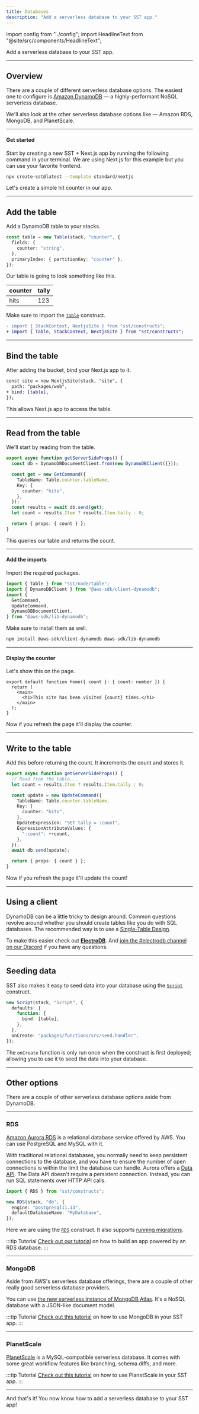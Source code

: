 ```yaml
---
title: Databases
description: "Add a serverless database to your SST app."
---
```


import config from "../config";
import HeadlineText from "@site/src/components/HeadlineText";

<HeadlineText>

Add a serverless database to your SST app.

</HeadlineText>

---

## Overview

There are a couple of different serverless database options. The easiest one to configure is [Amazon DynamoDB](https://aws.amazon.com/dynamodb/) — a highly-performant NoSQL serverless database.

We'll also look at the other serverless database options like — Amazon RDS, MongoDB, and PlanetScale.

---

#### Get started

Start by creating a new SST + Next.js app by running the following command in your terminal. We are using Next.js for this example but you can use your favorite frontend.

```bash
npx create-sst@latest --template standard/nextjs
```

Let's create a simple hit counter in our app.

---

## Add the table

Add a DynamoDB table to your stacks.

```ts title="stacks/Default.ts"
const table = new Table(stack, "counter", {
  fields: {
    counter: "string",
  },
  primaryIndex: { partitionKey: "counter" },
});
```

Our table is going to look something like this.

| counter | tally |
| ------- | ----- |
| hits    | 123   |

Make sure to import the [`Table`](constructs/Table.md) construct.

```diff title="stacks/Default.ts"
- import { StackContext, NextjsSite } from "sst/constructs";
+ import { Table, StackContext, NextjsSite } from "sst/constructs";
```

---

## Bind the table

After adding the bucket, bind your Next.js app to it.

```diff title="stacks/Default.ts"
const site = new NextjsSite(stack, "site", {
  path: "packages/web",
+ bind: [table],
});
```

This allows Next.js app to access the table.

---

## Read from the table

We'll start by reading from the table.

```ts title="functions/web/pages/index.ts" {5}
export async function getServerSideProps() {
  const db = DynamoDBDocumentClient.from(new DynamoDBClient({}));

  const get = new GetCommand({
    TableName: Table.counter.tableName,
    Key: {
      counter: "hits",
    },
  });
  const results = await db.send(get);
  let count = results.Item ? results.Item.tally : 0;

  return { props: { count } };
}
```

This queries our table and returns the count.

---

#### Add the imports

Import the required packages.

```ts title="functions/web/pages/index.ts"
import { Table } from "sst/node/table";
import { DynamoDBClient } from "@aws-sdk/client-dynamodb";
import {
  GetCommand,
  UpdateCommand,
  DynamoDBDocumentClient,
} from "@aws-sdk/lib-dynamodb";
```

Make sure to install them as well.

```bash
npm install @aws-sdk/client-dynamodb @aws-sdk/lib-dynamodb
```

---

#### Display the counter

Let's show this on the page.

```tsx title="functions/web/pages/index.tsx"
export default function Home({ count }: { count: number }) {
  return (
    <main>
      <h1>This site has been visited {count} times.</h1>
    </main>
  );
}
```

Now if you refresh the page it'll display the counter.

---

## Write to the table

Add this before returning the count. It increments the count and stores it.

```ts title="functions/web/pages/index.ts"
export async function getServerSideProps() {
  // Read from the table...
  let count = results.Item ? results.Item.tally : 0;

  const update = new UpdateCommand({
    TableName: Table.counter.tableName,
    Key: {
      counter: "hits",
    },
    UpdateExpression: "SET tally = :count",
    ExpressionAttributeValues: {
      ":count": ++count,
    },
  });
  await db.send(update);

  return { props: { count } };
}
```

Now if you refresh the page it'll update the count!

---

## Using a client

DynamoDB can be a little tricky to design around. Common questions revolve around whether you should create tables like you do with SQL databases. The recommended way is to use a [Single-Table Design](https://www.alexdebrie.com/posts/dynamodb-single-table/).

To make this easier check out [**ElectroDB**](https://electrodb.dev/en/core-concepts/introduction/). And <a href={config.discord}>join the #electrodb channel on our Discord</a> if you have any questions.

---

## Seeding data

SST also makes it easy to seed data into your database using the [`Script`](constructs/Script.md) construct.

```ts title="stacks/Default.ts"
new Script(stack, "Script", {
  defaults: {
    function: {
      bind: [table],
    },
  },
  onCreate: "packages/functions/src/seed.handler",
});
```

The `onCreate` function is only run once when the construct is first deployed; allowing you to use it to seed the data into your database.

---

## Other options

There are a couple of other serverless database options aside from DynamoDB.

---

### RDS

[Amazon Aurora RDS](https://docs.aws.amazon.com/AmazonRDS/latest/AuroraUserGuide/CHAP_AuroraOverview.html) is a relational database service offered by AWS. You can use PostgreSQL and MySQL with it.

With traditional relational databases, you normally need to keep persistent connections to the database, and you have to ensure the number of open connections is within the limit the database can handle. Aurora offers a [Data API](https://docs.aws.amazon.com/AmazonRDS/latest/AuroraUserGuide/data-api.html). The Data API doesn't require a persistent connection. Instead, you can run SQL statements over HTTP API calls.

```ts
import { RDS } from "sst/constructs";

new RDS(stack, "db", {
  engine: "postgresql11.13",
  defaultDatabaseName: "MyDatabase",
});
```

Here we are using the [`RDS`](constructs/RDS.md) construct. It also supports [running migrations](constructs/RDS.md#migrations).

:::tip Tutorial
[Check out our tutorial](learn/index.md) on how to build an app powered by an RDS database.
:::

---

### MongoDB

Aside from AWS's serverless database offerings, there are a couple of other really good serverless database providers.

You can use [the new serverless instance of MongoDB Atlas](https://www.mongodb.com/atlas/database?utm_campaign=serverless_stack&utm_source=serverlessstack&utm_medium=website&utm_term=partner). It's a NoSQL database with a JSON-like document model.

:::tip Tutorial
[Check out this tutorial](https://sst.dev/examples/how-to-use-mongodb-in-your-serverless-app.html) on how to use MongoDB in your SST app.
:::

---

### PlanetScale

[PlanetScale](https://planetscale.com) is a MySQL-compatible serverless database. It comes with some great workflow features like branching, schema diffs, and more.

:::tip Tutorial
[Check out this tutorial](https://sst.dev/examples/how-to-use-planetscale-in-your-serverless-app.html) on how to use PlanetScale in your SST app.
:::

---

And that's it! You now know how to add a serverless database to your SST app!
